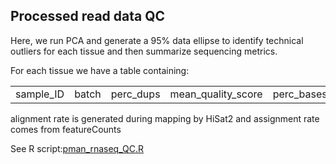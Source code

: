 ## Processed read data QC
Here, we run PCA and generate a 95% data ellipse to identify 
technical outliers for each tissue and then summarize sequencing metrics.

For each tissue we have a table containing:

|          |           |          |           |          |           |          |           |          |
|----------|-----------|----------|-----------|----------|-----------|----------|-----------|----------|
|sample_ID | batch| perc_dups| mean_quality_score|	perc_bases_above_q30|	perc_gc| num_reads|	alignment_rate|	assignment_rate|

alignment rate is generated during mapping by HiSat2 and assignment rate comes from featureCounts


See R script:[pman_rnaseq_QC.R]([http://daehwankimlab.github.io/hisat2/](https://github.com/NathanaeldHerrera/Pman_rnaseq/blob/main/pman_rnaseq_QC.R))
